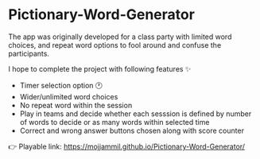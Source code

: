 # Pictionary-Word-Generator
The app was originally developed for a class party with limited word choices, and repeat word options to fool around and confuse the participants.

I hope to complete the project with following features ✨ 
- Timer selection option 🕐 
- Wider/unlimited word choices
- No repeat word within the session
- Play in teams and decide whether each sesssion is defined by number of words to decide or as many words within selected time
- Correct and wrong answer buttons chosen along with score counter 

👉 Playable link: https://mojjammil.github.io/Pictionary-Word-Generator/
